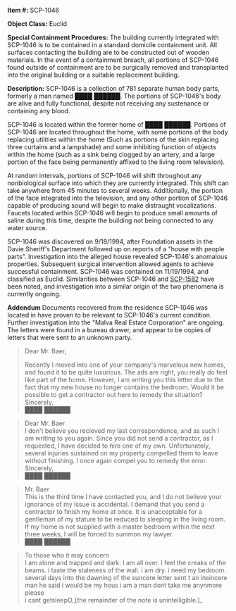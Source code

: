 **Item #:** SCP-1046

**Object Class:** Euclid

**Special Containment Procedures:** The building currently integrated with SCP-1046 is to be contained in a standard domicile containment unit. All surfaces contacting the building are to be constructed out of wooden materials. In the event of a containment breach, all portions of SCP-1046 found outside of containment are to be surgically removed and transplanted into the original building or a suitable replacement building.

**Description:** SCP-1046 is a collection of 781 separate human body parts, formerly a man named ████ ██████. The portions of SCP-1046's body are alive and fully functional, despite not receiving any sustenance or containing any blood.

SCP-1046 is located within the former home of ████ ██████. Portions of SCP-1046 are located throughout the home, with some portions of the body replacing utilities within the home (Such as portions of the skin replacing three curtains and a lampshade) and some inhibiting function of objects within the home (such as a sink being clogged by an artery, and a large portion of the face being permanently affixed to the living room television).

At random intervals, portions of SCP-1046 will shift throughout any nonbiological surface into which they are currently integrated. This shift can take anywhere from 45 minutes to several weeks. Additionally, the portion of the face integrated into the television, and any other portion of SCP-1046 capable of producing sound will begin to make distraught vocalizations. Faucets located within SCP-1046 will begin to produce small amounts of saline during this time, despite the building not being connected to any water source.

SCP-1046 was discovered on 9/18/1994, after Foundation assets in the Davie Sheriff's Department followed up on reports of a "house with people parts". Investigation into the alleged house revealed SCP-1046's anomalous properties. Subsequent surgical intervention allowed agents to achieve successful containment. SCP-1046 was contained on 11/19/1994, and classified as Euclid. Similarities between SCP-1046 and [SCP-1582](/scp-1582) have been noted, and investigation into a similar origin of the two phenomena is currently ongoing.

**Addendum** Documents recovered from the residence SCP-1046 was located in have proven to be relevant to SCP-1046's current condition. Further investigation into the "Malva Real Estate Corporation" are ongoing. The letters were found in a bureau drawer, and appear to be copies of letters that were sent to an unknown party.

> Dear Mr. Baer,
> 
> Recently I moved into one of your company's marvelous new homes, and found it to be quite luxurious. The ads are right, you really do feel like part of the home. However, I am writing you this letter due to the fact that my new house no longer contains the bedroom. Would it be possible to get a contractor out here to remedy the situation?  
> Sincerely,  
> ████ ██████

> Dear Mr. Baer  
> I don't believe you recieved my last correspondence, and as such I am writing to you again. Since you did not send a contractor, as I requested, I have decided to hire one of my own. Unfortunately, several injuries sustained on my property compelled them to leave without finishing. I once again compel you to remedy the error.  
> Sincerely,  
> ████ ██████

> Mr. Baer  
> This is the third time I have contacted you, and I do not believe your ignorance of my issue is accidental. I demand that you send a contractor to finish my home at once. It is unacceptable for a gentleman of my stature to be reduced to sleeping in the living room. If my home is not supplied with a master bedroom within the next three weeks, I will be forced to summon my lawyer.  
> ████ ██████

> To those who it may concern  
> I am alone and trapped and dark. I am all over. I feel the creaks of the beams. i taste the staleness of the wall. i am dry. i need my bedroom. several days into the dawning of the suncere letter sent t an insincere man he said i would be my hous i am a man dont take me anynmore please  
> i cant getsleepO_\[the remainder of the note is unintelligible.\]_